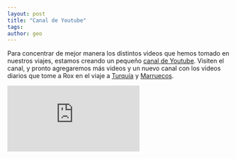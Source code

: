 ```yaml
---
layout: post
title: "Canal de Youtube"
tags: 
author: geo
---
```

Para concentrar de mejor manera los distintos videos que hemos tomado en nuestros viajes, estamos creando un pequeño [canal de Youtube](https://www.youtube.com/playlist?list=PLeedmGY8zVnDrluDHR6JG4otmwbThu8QV). Visiten el canal, y pronto agregaremos más videos y un nuevo canal con los videos diarios que tome a Rox en el viaje a [Turquía](/tag/turquia) y [Marruecos](/tag/marruecos).

<div class="embed-responsive embed-responsive-16by9">
<iframe class="embed-responsive-item" src="https://www.youtube.com/embed/videoseries?list=PLeedmGY8zVnDrluDHR6JG4otmwbThu8QV" frameborder="0" allowfullscreen></iframe>
</div>